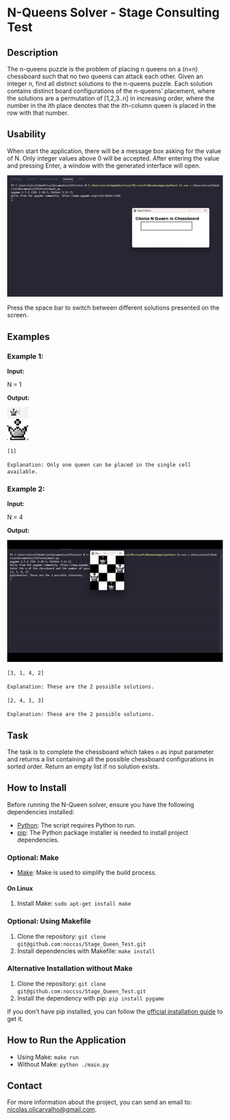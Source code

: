 # N-Queens Solver - Stage Consulting Test

## Description
The n-queens puzzle is the problem of placing n queens on a (n×n) chessboard such that no two queens can attack each other. Given an integer n, find all distinct solutions to the n-queens puzzle. Each solution contains distinct board configurations of the n-queens’ placement, where the solutions are a permutation of [1,2,3..n] in increasing order, where the number in the ith place denotes that the ith-column queen is placed in the row with that number.

## Usability
When start the application, there will be a message box asking for the value of N. Only integer values above 0 will be accepted. After entering the value and pressing Enter, a window with the generated interface will open.

![N Queen Terminal](asset/screenshot/input.gif)

Press the space bar to switch between different solutions presented on the screen.

## Examples
### Example 1:
**Input:**

N = 1

**Output:**

![First Example](asset/screenshot/1.png)
```
[1]

Explanation: Only one queen can be placed in the single cell available.
```

### Example 2:
**Input:**

N = 4

**Output:**

![Execution Gif](asset/screenshot/executing.gif)
```
[3, 1, 4, 2]

Explanation: These are the 2 possible solutions.

[2, 4, 1, 3]

Explanation: These are the 2 possible solutions.
```
## Task
The task is to complete the chessboard which takes `n` as input parameter and returns a list containing all the possible chessboard configurations in sorted order. Return an empty list if no solution exists.

## How to Install
Before running the N-Queen solver, ensure you have the following dependencies installed:

- [Python](https://www.python.org/downloads/): The script requires Python to run.
- [pip](https://pip.pypa.io/en/stable/installation/): The Python package installer is needed to install project dependencies.

### Optional: Make
- [Make](https://www.gnu.org/software/make/): Make is used to simplify the build process.

#### On Linux
1. Install Make: `sudo apt-get install make`

### Optional: Using Makefile
1. Clone the repository: `git clone git@github.com:noccss/Stage_Queen_Test.git`
2. Install dependencies with Makefile: `make install`

### Alternative Installation without Make
1. Clone the repository: `git clone git@github.com:noccss/Stage_Queen_Test.git`
2. Install the dependency with pip: `pip install pygame`

If you don't have pip installed, you can follow the [official installation guide](https://pip.pypa.io/en/stable/installation/) to get it.

## How to Run the Application
- Using Make: `make run`
- Without Make: `python ./main.py`

## Contact
For more information about the project, you can send an email to: [nicolas.olicarvalho@gmail.com](mailto:nicolas.olicarvalho@gmail.com).
